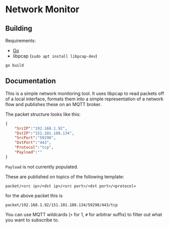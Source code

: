 # Network Monitor

## Building

Requirements:
- [Go](https://golang.org/dl/)
- libpcap (`sudo apt install libpcap-dev`)

```
go build
```

## Documentation

This is a simple network monitoring tool. It uses libpcap to read packets off of a local interface, formats them into a simple representation of a network flow and publishes these on an MQTT broker.

The packet structure looks like this:

```json
{
    "SrcIP":"192.168.1.92",
    "DstIP":"151.101.188.134",
    "SrcPort":"59298",
    "DstPort":"443",
    "Protocol":"tcp",
    "Payload":""
}
```

`Payload` is not currently populated.

These are published on topics of the following template:

```
packet/<src ip>/<dst ip>/<src port>/<dst port>/<protocol>
```

for the above packet this is

```
packet/192.168.1.92/151.101.188.134/59298/443/tcp
```

You can use MQTT wildcards (`+` for 1, `#` for arbitrar suffix) to filter out what you want to subscribe to.
